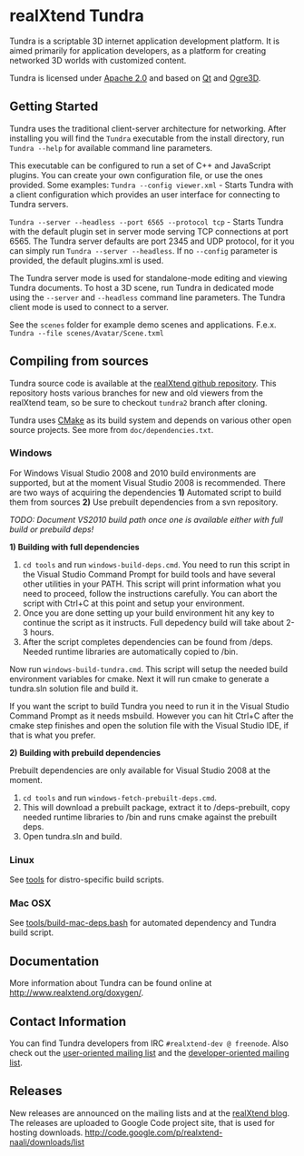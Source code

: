 realXtend Tundra
================

Tundra is a scriptable 3D internet application development platform. It is aimed primarily for application developers, as a platform for creating networked 3D worlds with customized content.

Tundra is licensed under [Apache 2.0] and based on [Qt] and [Ogre3D].

Getting Started
---------------

Tundra uses the traditional client-server architecture for networking. After installing you will find the `Tundra` executable from the install directory, run `Tundra --help` for available command line parameters.

This executable can be configured to run a set of C++ and JavaScript plugins. You can create your own configuration file, or use the ones provided. Some examples:
`Tundra --config viewer.xml` - Starts Tundra with a client configuration which provides an user interface for connecting to Tundra servers.

`Tundra --server --headless --port 6565 --protocol tcp` - Starts Tundra with the default plugin set in server mode serving TCP connections at port 6565. The Tundra server defaults are port 2345 and UDP protocol, for it you can simply run `Tundra --server --headless`. If no `--config` parameter is provided, the default plugins.xml is used.

The Tundra server mode is used for standalone-mode editing and viewing Tundra documents. To host a 3D scene, run Tundra in dedicated mode using the `--server` and `--headless` command line parameters. The Tundra client mode is used to connect to a server.

See the `scenes` folder for example demo scenes and applications. F.e.x. `Tundra --file scenes/Avatar/Scene.txml`

Compiling from sources
----------------------

Tundra source code is available at the [realXtend github repository]. This repository hosts various branches for new and old viewers from the realXtend team, so be sure to checkout `tundra2` branch after cloning.

Tundra uses [CMake] as its build system and depends on various other open source projects. See more from `doc/dependencies.txt`.

### Windows

For Windows Visual Studio 2008 and 2010 build environments are supported, but at the moment Visual Studio 2008 is recommended. There are two ways of acquiring the dependencies **1)** Automated script to build them from sources **2)** Use prebuilt dependencies from a svn repository.

_TODO: Document VS2010 build path once one is available either with full build or prebuild deps!_

**1) Building with full dependencies**

1. `cd tools` and run `windows-build-deps.cmd`. You need to run this script in the Visual Studio Command Prompt for build tools and have several other utilities in your PATH. This script will print information what you need to proceed, follow the instructions carefully. You can abort the script with Ctrl+C at this point and setup your environment.
2. Once you are done setting up your build environment hit any key to continue the script as it instructs. Full depedency build will take about 2-3 hours.
3. After the script completes dependencies can be found from /deps. Needed runtime libraries are automatically copied to /bin.

Now run `windows-build-tundra.cmd`. This script will setup the needed build environment variables for cmake. Next it will run cmake to generate a tundra.sln solution file and build it.

If you want the script to build Tundra you need to run it in the Visual Studio Command Prompt as it needs msbuild. However you can hit Ctrl+C after the cmake step finishes and open the solution file with the Visual Studio IDE, if that is what you prefer.

**2) Building with prebuild dependencies**

Prebuilt dependencies are only available for Visual Studio 2008 at the moment.

1. `cd tools` and run `windows-fetch-prebuilt-deps.cmd`.
2. This will download a prebuilt package, extract it to /deps-prebuilt, copy needed runtime libraries to /bin and runs cmake against the prebuilt deps.
3. Open tundra.sln and build.

### Linux

See [tools] for distro-specific build scripts.

### Mac OSX

See [tools/build-mac-deps.bash] for automated dependency and Tundra build script.

Documentation
-------------

More information about Tundra can be found online at http://www.realxtend.org/doxygen/.

Contact Information
-------------------

You can find Tundra developers from IRC `#realxtend-dev @ freenode`. Also check out the [user-oriented mailing list](http://groups.google.com/group/realxtend) and the [developer-oriented mailing list](http://groups.google.com/group/realxtend-dev).

Releases
--------

New releases are announced on the mailing lists and at the [realXtend blog]. The releases are uploaded to Google Code project site, that is used for hosting downloads. http://code.google.com/p/realxtend-naali/downloads/list

[Qt]:          http://qt.nokia.com/                            "Qt homepage"
[Ogre3D]:      http://www.ogre3d.org/                          "Ogre3D homepage"
[Apache 2.0]:  http://www.apache.org/licenses/LICENSE-2.0.txt  "Apache 2.0 license"
[CMake]:       http://www.cmake.org/                           "CMake homepage"
[realXtend blog]: http://www.realxtend.org                     "realXtend blog"
[realXtend github repository]: https://github.com/realXtend/naali/tree/tundra2 "realXtend Tundra repository"
[tools/build-mac-deps.bash]: https://github.com/realXtend/naali/blob/tundra2/tools/build-mac-deps.bash "tools/build-mac-deps.bash"
[tools]: https://github.com/realXtend/naali/tree/tundra2/tools "tools"
